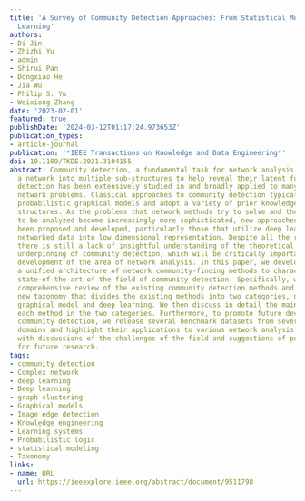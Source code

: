 ```yaml
---
title: 'A Survey of Community Detection Approaches: From Statistical Modeling to Deep
  Learning'
authors:
- Di Jin
- Zhizhi Yu
- admin
- Shirui Pan
- Dongxiao He
- Jia Wu
- Philip S. Yu
- Weixiong Zhang
date: '2023-02-01'
featured: true
publishDate: '2024-03-12T01:17:24.973653Z'
publication_types:
- article-journal
publication: '*IEEE Transactions on Knowledge and Data Engineering*'
doi: 10.1109/TKDE.2021.3104155
abstract: Community detection, a fundamental task for network analysis, aims to partition
  a network into multiple sub-structures to help reveal their latent functions. Community
  detection has been extensively studied in and broadly applied to many real-world
  network problems. Classical approaches to community detection typically utilize
  probabilistic graphical models and adopt a variety of prior knowledge to infer community
  structures. As the problems that network methods try to solve and the network data
  to be analyzed become increasingly more sophisticated, new approaches have also
  been proposed and developed, particularly those that utilize deep learning and convert
  networked data into low dimensional representation. Despite all the recent advancement,
  there is still a lack of insightful understanding of the theoretical and methodological
  underpinning of community detection, which will be critically important for future
  development of the area of network analysis. In this paper, we develop and present
  a unified architecture of network community-finding methods to characterize the
  state-of-the-art of the field of community detection. Specifically, we provide a
  comprehensive review of the existing community detection methods and introduce a
  new taxonomy that divides the existing methods into two categories, namely probabilistic
  graphical model and deep learning. We then discuss in detail the main idea behind
  each method in the two categories. Furthermore, to promote future development of
  community detection, we release several benchmark datasets from several problem
  domains and highlight their applications to various network analysis tasks. We conclude
  with discussions of the challenges of the field and suggestions of possible directions
  for future research.
tags:
- community detection
- Complex network
- deep learning
- Deep learning
- graph clustering
- Graphical models
- Image edge detection
- Knowledge engineering
- Learning systems
- Probabilistic logic
- statistical modeling
- Taxonomy
links:
- name: URL
  url: https://ieeexplore.ieee.org/abstract/document/9511798
---
```

